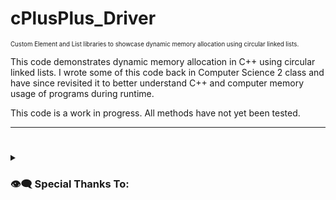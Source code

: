 # cPlusPlus_Driver
<sub><sup>Custom Element and List libraries to showcase dynamic memory allocation using circular linked lists.</sup></sub><br>

This code demonstrates dynamic memory allocation in C++ using circular linked lists.
I wrote some of this code back in Computer Science 2 class and have since revisited it to better understand C++ and computer memory usage of programs during runtime.

This code is a work in progress. All methods have not yet been tested.

---
#
#

<details>
	<summary><h3>👁‍🗨 Special Thanks To:</h3></summary>
    <sub><sup>Thank you for teaching C++ with a focus on memory management!</sup></sub><br>
		- <sub><sup>Doug Jones - Computer Science 2</sup></sub><br>
    - <sub><sup>The Cherno - youtube[.]com/@TheCherno</sup></sub><br>
</details>
